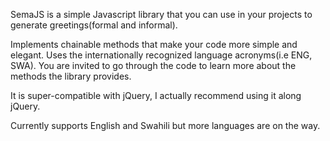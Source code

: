 SemaJS is a simple Javascript library that you can use in your 
projects to generate greetings(formal and informal).

Implements chainable methods that make your code more simple and elegant. Uses the internationally recognized language acronyms(i.e ENG, SWA). You are invited to go through the code to learn more about the methods the library provides. 

It is super-compatible with jQuery, I actually recommend using it along jQuery.

Currently supports English and Swahili but more languages are on the way.